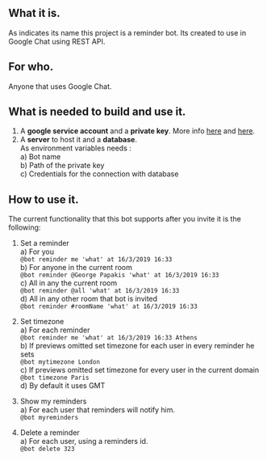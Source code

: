 ## What it is.  
   As indicates its name this project is a reminder bot. Its created to use in Google Chat using REST API. 

## For who.  
   Anyone that uses Google Chat.

## What is needed to build and use it.

   1) A **google service account** and a **private key**. More info [here](https://developers.google.com/hangouts/chat/how-tos/service-accounts) and [here](https://developers.google.com/hangouts/chat/how-tos/bots-publish).  
   2) A **server** to host it and a **database**.  
		As environment variables needs :   
		a) Bot name  
		b) Path of the private key	  
		c) Credentials for the connection with database  
## How to use it.  
  The current functionality that this bot supports after you invite it is the following:
1)  Set a reminder  
	a) For you   
		`@bot reminder me 'what' at 16/3/2019 16:33`  
	b) For anyone in the current room   
		`@bot reminder @George Papakis 'what' at 16/3/2019 16:33`  
	c) All in any the current room  
		`@bot reminder @all 'what' at 16/3/2019 16:33`  
	d) All in any other room that bot is invited    
		`@bot reminder #roomName 'what' at 16/3/2019 16:33`  
		
2) Set timezone  
	a) For each reminder   
		`@bot reminder me 'what' at 16/3/2019 16:33 Athens `  
	b) If previews omitted set timezone for each user in every reminder he sets  
		`@bot mytimezone London `  
	c) If previews omitted set timezone for every user in the current domain  
		`@bot timezone Paris`  
	d) By default it uses GMT
	
3) Show my reminders  
    a) For each user that reminders will notify him.  
        `@bot myreminders`       
4) Delete a reminder  
    a) For each user, using a reminders id.  
        `@bot delete 323 `     